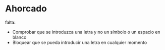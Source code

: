 # Ahorcado

falta:

- Comprobar que se introduzca una letra y no un símbolo o un espacio en blanco
- Bloquear que se pueda introducir una letra en cualquier momento